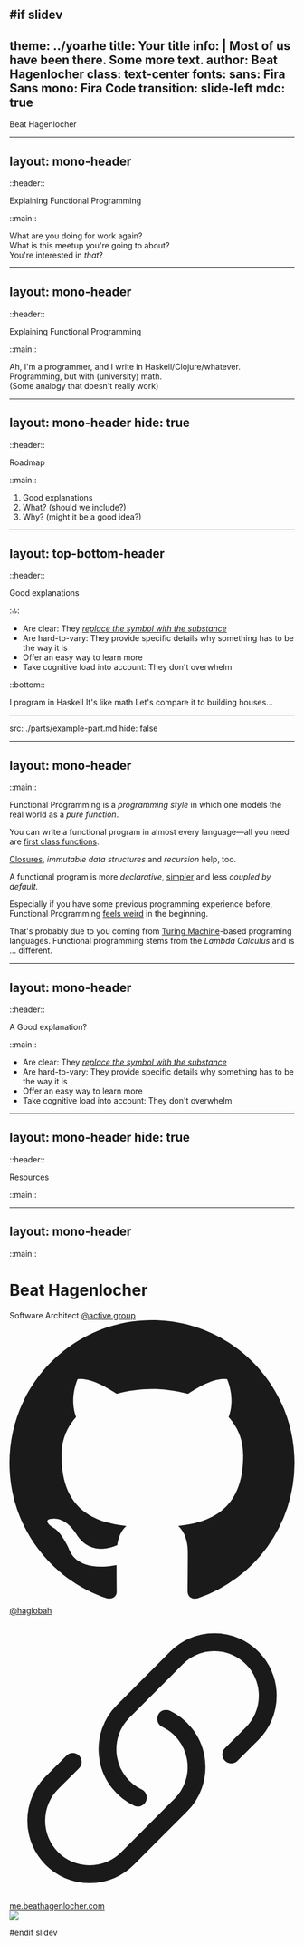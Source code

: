 #if slidev
---
theme: ../yoarhe
title: Your title
info: |
  Most of us have been there. Some more text.
author: Beat Hagenlocher
class: text-center
fonts:
  sans: Fira Sans
  mono: Fira Code
transition: slide-left
mdc: true
---

<Title>Explaining Functional Programming</Title>

<Subtitle>Beat Hagenlocher</Subtitle>

---
layout: mono-header
---

::header::

<Heading>Explaining Functional Programming</Heading>

::main::

<v-clicks>

<div class="my-6 self-start">
  What are you doing for work again?
</div>
<div class="my-6 self-end">
  What is this meetup you're going to about?
</div>
<div class="my-6 self-start">
  You're interested in <em>that</em>?
</div>

</v-clicks>

---
layout: mono-header
---

::header::

<Heading>Explaining Functional Programming</Heading>

::main::

<v-clicks>

<div class="my-6 self-start">
  Ah, I'm a programmer, and I write in Haskell/Clojure/whatever.
</div>
<div class="my-6 self-end">
  Programming, but with (university) math.
</div>
<div class="my-6 self-start">
  (Some analogy that doesn't really work)
</div>

</v-clicks>

---
layout: mono-header
hide: true
---

::header::

<Heading>Roadmap</Heading>

::main::

<Highlight>

<v-clicks>

1. Good explanations
2. What? (should we include?)
3. Why? (might it be a good idea?)

</v-clicks>

</Highlight>

---
layout: top-bottom-header
---

::header::

<Heading>Good explanations</Heading>

::top::

<v-clicks>

- Are clear: They [_replace the symbol with the substance_](https://www.lesswrong.com/posts/GKfPL6LQFgB49FEnv/replace-the-symbol-with-the-substance)
- Are hard-to-vary: They provide specific details why something has to be the way it is
- Offer an easy way to learn more
- Take cognitive load into account: They don't overwhelm

</v-clicks>

::bottom::

<div class="flex justify-between *:mx-10">

<v-clicks>

<Quote> I program in Haskell</Quote>
<Quote> It's like math </Quote>
<Quote> Let's compare it to building houses... </Quote>

</v-clicks>

</div>

---
src: ./parts/example-part.md
hide: false

---
layout: mono-header
---

::main::

<div class="my-10 w-prose">

<v-click>

Functional Programming is a <em>programming style</em> in which one models the real world as a <em>pure function</em>.

</v-click>
<v-click>

You can write a functional program in almost every language—all you need are [first class functions](https://developer.mozilla.org/en-US/docs/Glossary/First-class_Function).

</v-click>
<v-click>

[Closures](https://stackoverflow.com/questions/36636/what-is-a-closure), <em>immutable data structures</em> and <em>recursion</em> help, too.

</v-click>
<v-click>

A functional program is more <em>declarative</em>, [simpler](https://www.youtube.com/watch?v=SxdOUGdseq4) and less <em>coupled</em> <em>by default.</em>

</v-click>
<v-click>

Especially if you have some previous programming experience before, Functional Programming [feels weird](https://paulgraham.com/avg.html) in the beginning.

</v-click>
<v-click>

That's probably due to you coming from [Turing Machine](https://samwho.dev/turing-machines/)-based programing languages. Functional programming stems from the <em>Lambda Calculus</em> and is ... different.

</v-click>
</div>

---
layout: mono-header
---

::header::

<Heading>A Good explanation?</Heading>

::main::

<v-clicks>

- Are clear: They [_replace the symbol with the substance_](https://www.lesswrong.com/posts/GKfPL6LQFgB49FEnv/replace-the-symbol-with-the-substance)
- Are hard-to-vary: They provide specific details why something has to be the way it is
- Offer an easy way to learn more
- Take cognitive load into account: They don't overwhelm

</v-clicks>

---
layout: mono-header
hide: true
---

::header::

<Heading>Resources</Heading>

::main::

---
layout: mono-header
---

::main::

# Beat Hagenlocher

<div class="leading-8 opacity-80">
Software Architect <a href="https://active-group.de">@active group</a><br>

</div>

<div class="my-10 mx-4">
  <div class="flex gap-2 my-4 items-center">
    <svg xmlns="http://www.w3.org/2000/svg" viewBox="0 0 16 16" fill="currentColor" class="h-6 w-6" aria-hidden="true"><path d="M8 0C3.58 0 0 3.58 0 8c0 3.54 2.29 6.53 5.47 7.59.4.07.55-.17.55-.38 0-.19-.01-.82-.01-1.49-2.01.37-2.53-.49-2.69-.94-.09-.23-.48-.94-.82-1.13-.28-.15-.68-.52-.01-.53.63-.01 1.08.58 1.23.82.72 1.21 1.87.87 2.33.66.07-.52.28-.87.51-1.07-1.78-.2-3.64-.89-3.64-3.95 0-.87.31-1.59.82-2.15-.08-.2-.36-1.02.08-2.12 0 0 .67-.21 2.2.82.64-.18 1.32-.27 2-.27.68 0 1.36.09 2 .27 1.53-1.04 2.2-.82 2.2-.82.44 1.1.16 1.92.08 2.12.51.56.82 1.27.82 2.15 0 3.07-1.87 3.75-3.65 3.95.29.25.54.73.54 1.48 0 1.07-.01 1.93-.01 2.2 0 .21.15.46.55.38A8.013 8.013 0 0016 8c0-4.42-3.58-8-8-8z"></path></svg>
    <a href="https://github.com/haglobah" target="_blank">
      @haglobah
    </a>
  </div>
  <div class="flex gap-2 my-4 items-center">
    <svg xmlns="http://www.w3.org/2000/svg" fill="none" viewBox="0 0 24 24" stroke-width="1.5" stroke="currentColor" class="size-6"><path stroke-linecap="round" stroke-linejoin="round" d="M13.19 8.688a4.5 4.5 0 0 1 1.242 7.244l-4.5 4.5a4.5 4.5 0 0 1-6.364-6.364l1.757-1.757m13.35-.622 1.757-1.757a4.5 4.5 0 0 0-6.364-6.364l-4.5 4.5a4.5 4.5 0 0 0 1.242 7.244"></path></svg>
    <a href="https://me.beathagenlocher.com" target="_blank">
      me.beathagenlocher.com
    </a>
  </div>
</div>

<img src="https://avatars.githubusercontent.com/u/83699832?s=400&u=02b324dc21d8da4d6f179daaf7e14f4b4d01cac5&v=4" class="rounded-full w-40 abs-tr mt-16 mr-12"/>

#endif slidev
